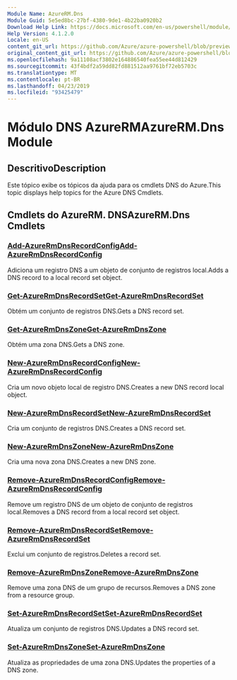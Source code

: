 ```yaml
---
Module Name: AzureRM.Dns
Module Guid: 5e5ed8bc-27bf-4380-9de1-4b22ba0920b2
Download Help Link: https://docs.microsoft.com/en-us/powershell/module/azurerm.dns
Help Version: 4.1.2.0
Locale: en-US
content_git_url: https://github.com/Azure/azure-powershell/blob/preview/src/ResourceManager/Dns/Commands.Dns/help/AzureRM.DNS.md
original_content_git_url: https://github.com/Azure/azure-powershell/blob/preview/src/ResourceManager/Dns/Commands.Dns/help/AzureRM.DNS.md
ms.openlocfilehash: 9a11108acf3802e164886540fea55ee44d812429
ms.sourcegitcommit: 43f4bdf2a59dd82fd881512aa9761bf72eb5703c
ms.translationtype: MT
ms.contentlocale: pt-BR
ms.lasthandoff: 04/23/2019
ms.locfileid: "93425479"
---
```

# <span data-ttu-id="9e779-101">Módulo DNS AzureRM</span><span class="sxs-lookup"><span data-stu-id="9e779-101">AzureRM.Dns Module</span></span>
## <span data-ttu-id="9e779-102">Descritivo</span><span class="sxs-lookup"><span data-stu-id="9e779-102">Description</span></span>
<span data-ttu-id="9e779-103">Este tópico exibe os tópicos da ajuda para os cmdlets DNS do Azure.</span><span class="sxs-lookup"><span data-stu-id="9e779-103">This topic displays help topics for the Azure DNS Cmdlets.</span></span>

## <span data-ttu-id="9e779-104">Cmdlets do AzureRM. DNS</span><span class="sxs-lookup"><span data-stu-id="9e779-104">AzureRM.Dns Cmdlets</span></span>
### [<span data-ttu-id="9e779-105">Add-AzureRmDnsRecordConfig</span><span class="sxs-lookup"><span data-stu-id="9e779-105">Add-AzureRmDnsRecordConfig</span></span>](Add-AzureRmDnsRecordConfig.md)
<span data-ttu-id="9e779-106">Adiciona um registro DNS a um objeto de conjunto de registros local.</span><span class="sxs-lookup"><span data-stu-id="9e779-106">Adds a DNS record to a local record set object.</span></span>

### [<span data-ttu-id="9e779-107">Get-AzureRmDnsRecordSet</span><span class="sxs-lookup"><span data-stu-id="9e779-107">Get-AzureRmDnsRecordSet</span></span>](Get-AzureRmDnsRecordSet.md)
<span data-ttu-id="9e779-108">Obtém um conjunto de registros DNS.</span><span class="sxs-lookup"><span data-stu-id="9e779-108">Gets a DNS record set.</span></span>

### [<span data-ttu-id="9e779-109">Get-AzureRmDnsZone</span><span class="sxs-lookup"><span data-stu-id="9e779-109">Get-AzureRmDnsZone</span></span>](Get-AzureRmDnsZone.md)
<span data-ttu-id="9e779-110">Obtém uma zona DNS.</span><span class="sxs-lookup"><span data-stu-id="9e779-110">Gets a DNS zone.</span></span>

### [<span data-ttu-id="9e779-111">New-AzureRmDnsRecordConfig</span><span class="sxs-lookup"><span data-stu-id="9e779-111">New-AzureRmDnsRecordConfig</span></span>](New-AzureRmDnsRecordConfig.md)
<span data-ttu-id="9e779-112">Cria um novo objeto local de registro DNS.</span><span class="sxs-lookup"><span data-stu-id="9e779-112">Creates a new DNS record local object.</span></span>

### [<span data-ttu-id="9e779-113">New-AzureRmDnsRecordSet</span><span class="sxs-lookup"><span data-stu-id="9e779-113">New-AzureRmDnsRecordSet</span></span>](New-AzureRmDnsRecordSet.md)
<span data-ttu-id="9e779-114">Cria um conjunto de registros DNS.</span><span class="sxs-lookup"><span data-stu-id="9e779-114">Creates a DNS record set.</span></span>

### [<span data-ttu-id="9e779-115">New-AzureRmDnsZone</span><span class="sxs-lookup"><span data-stu-id="9e779-115">New-AzureRmDnsZone</span></span>](New-AzureRmDnsZone.md)
<span data-ttu-id="9e779-116">Cria uma nova zona DNS.</span><span class="sxs-lookup"><span data-stu-id="9e779-116">Creates a new DNS zone.</span></span>

### [<span data-ttu-id="9e779-117">Remove-AzureRmDnsRecordConfig</span><span class="sxs-lookup"><span data-stu-id="9e779-117">Remove-AzureRmDnsRecordConfig</span></span>](Remove-AzureRmDnsRecordConfig.md)
<span data-ttu-id="9e779-118">Remove um registro DNS de um objeto de conjunto de registros local.</span><span class="sxs-lookup"><span data-stu-id="9e779-118">Removes a DNS record from a local record set object.</span></span>

### [<span data-ttu-id="9e779-119">Remove-AzureRmDnsRecordSet</span><span class="sxs-lookup"><span data-stu-id="9e779-119">Remove-AzureRmDnsRecordSet</span></span>](Remove-AzureRmDnsRecordSet.md)
<span data-ttu-id="9e779-120">Exclui um conjunto de registros.</span><span class="sxs-lookup"><span data-stu-id="9e779-120">Deletes a record set.</span></span>

### [<span data-ttu-id="9e779-121">Remove-AzureRmDnsZone</span><span class="sxs-lookup"><span data-stu-id="9e779-121">Remove-AzureRmDnsZone</span></span>](Remove-AzureRmDnsZone.md)
<span data-ttu-id="9e779-122">Remove uma zona DNS de um grupo de recursos.</span><span class="sxs-lookup"><span data-stu-id="9e779-122">Removes a DNS zone from a resource group.</span></span>

### [<span data-ttu-id="9e779-123">Set-AzureRmDnsRecordSet</span><span class="sxs-lookup"><span data-stu-id="9e779-123">Set-AzureRmDnsRecordSet</span></span>](Set-AzureRmDnsRecordSet.md)
<span data-ttu-id="9e779-124">Atualiza um conjunto de registros DNS.</span><span class="sxs-lookup"><span data-stu-id="9e779-124">Updates a DNS record set.</span></span>

### [<span data-ttu-id="9e779-125">Set-AzureRmDnsZone</span><span class="sxs-lookup"><span data-stu-id="9e779-125">Set-AzureRmDnsZone</span></span>](Set-AzureRmDnsZone.md)
<span data-ttu-id="9e779-126">Atualiza as propriedades de uma zona DNS.</span><span class="sxs-lookup"><span data-stu-id="9e779-126">Updates the properties of a DNS zone.</span></span>

